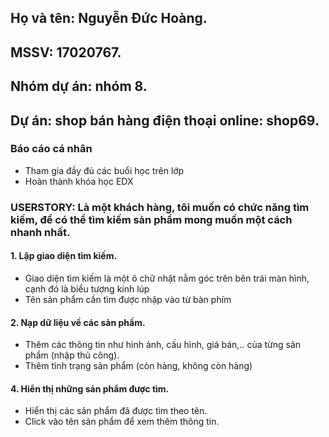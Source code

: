 ## Họ và tên: Nguyễn Đức Hoàng.
## MSSV: 17020767.
## Nhóm dự án: nhóm 8.
## Dự án: shop bán hàng điện thoại online: shop69.

### Báo cáo cá nhân
* Tham gia đầy đủ các buổi học trên lớp
* Hoàn thành khóa học EDX

### USERSTORY: Là một khách hàng, tôi muốn có chức năng tìm kiếm, để có thể tìm kiếm sản phẩm mong muốn một cách nhanh nhất.

#### 1. Lập giao diện tìm kiếm.
  - Giao diện tìm kiếm là một ô chữ nhật nằm góc trên bên trái màn hình, cạnh đó là biểu tượng kính lúp
  - Tên sản phẩm cần tìm được nhập vào từ bàn phím
   
    
#### 2. Nạp dữ liệu về các sản phầm.
- Thêm các thông tin như hình ảnh, cấu hình, giá bán,.. của từng sản phẩm (nhập thủ công).
- Thêm tình trạng sản phẩm (còn hàng, không còn hàng)

#### 4. Hiển thị những sản phẩm được tìm.
- Hiển thị các sản phẩm đã được tìm theo tên.
- Click vào tên sản phẩm để xem thêm thông tin.
